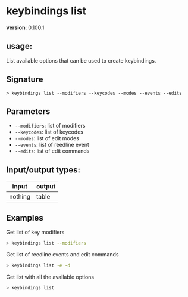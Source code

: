 # keybindings list

**version**: 0.100.1

## **usage**:

List available options that can be used to create keybindings.

## Signature

`> keybindings list --modifiers --keycodes --modes --events --edits`

## Parameters

- `--modifiers`: list of modifiers
- `--keycodes`: list of keycodes
- `--modes`: list of edit modes
- `--events`: list of reedline event
- `--edits`: list of edit commands

## Input/output types:

| input   | output |
| ------- | ------ |
| nothing | table  |

## Examples

Get list of key modifiers

```bash
> keybindings list --modifiers
```

Get list of reedline events and edit commands

```bash
> keybindings list -e -d
```

Get list with all the available options

```bash
> keybindings list
```
